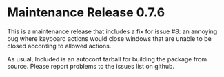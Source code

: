 [adwm -- release notes.  2019-03-21]: #

Maintenance Release 0.7.6
=========================

This is a maintenance release that includes a fix for issue #8: an annoying
bug where keyboard actions would close windows that are unable to be closed
according to allowed actions.

As usual, Included is an autoconf tarball for building the package from
source.  Please report problems to the issues list on github.

[ vim: set ft=markdown sw=4 tw=78 nocin nosi fo+=tcqlorn spell: ]: #
